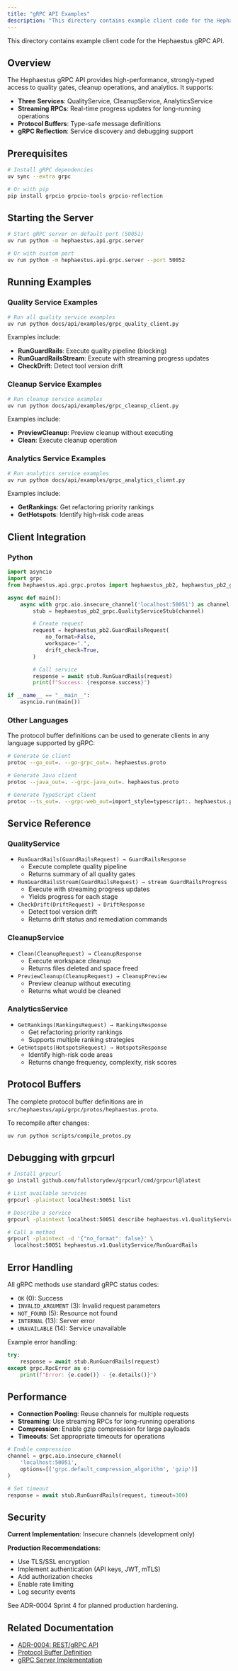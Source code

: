 ```yaml
---
title: "gRPC API Examples"
description: "This directory contains example client code for the Hephaestus gRPC API. The Hephaestus gRPC API provides high-performance, strongly-typed access to quality..."
---
```


This directory contains example client code for the Hephaestus gRPC API.

## Overview

The Hephaestus gRPC API provides high-performance, strongly-typed access to quality gates, cleanup operations, and analytics. It supports:

- **Three Services**: QualityService, CleanupService, AnalyticsService
- **Streaming RPCs**: Real-time progress updates for long-running operations
- **Protocol Buffers**: Type-safe message definitions
- **gRPC Reflection**: Service discovery and debugging support

## Prerequisites

```bash
# Install gRPC dependencies
uv sync --extra grpc

# Or with pip
pip install grpcio grpcio-tools grpcio-reflection
```

## Starting the Server

```bash
# Start gRPC server on default port (50051)
uv run python -m hephaestus.api.grpc.server

# Or with custom port
uv run python -m hephaestus.api.grpc.server --port 50052
```

## Running Examples

### Quality Service Examples

```bash
# Run all quality service examples
uv run python docs/api/examples/grpc_quality_client.py
```

Examples include:

- **RunGuardRails**: Execute quality pipeline (blocking)
- **RunGuardRailsStream**: Execute with streaming progress updates
- **CheckDrift**: Detect tool version drift

### Cleanup Service Examples

```bash
# Run cleanup service examples
uv run python docs/api/examples/grpc_cleanup_client.py
```

Examples include:

- **PreviewCleanup**: Preview cleanup without executing
- **Clean**: Execute cleanup operation

### Analytics Service Examples

```bash
# Run analytics service examples
uv run python docs/api/examples/grpc_analytics_client.py
```

Examples include:

- **GetRankings**: Get refactoring priority rankings
- **GetHotspots**: Identify high-risk code areas

## Client Integration

### Python

```python
import asyncio
import grpc
from hephaestus.api.grpc.protos import hephaestus_pb2, hephaestus_pb2_grpc

async def main():
    async with grpc.aio.insecure_channel('localhost:50051') as channel:
        stub = hephaestus_pb2_grpc.QualityServiceStub(channel)

        # Create request
        request = hephaestus_pb2.GuardRailsRequest(
            no_format=False,
            workspace=".",
            drift_check=True,
        )

        # Call service
        response = await stub.RunGuardRails(request)
        print(f"Success: {response.success}")

if __name__ == "__main__":
    asyncio.run(main())
```

### Other Languages

The protocol buffer definitions can be used to generate clients in any language supported by gRPC:

```bash
# Generate Go client
protoc --go_out=. --go-grpc_out=. hephaestus.proto

# Generate Java client
protoc --java_out=. --grpc-java_out=. hephaestus.proto

# Generate TypeScript client
protoc --ts_out=. --grpc-web_out=import_style=typescript:. hephaestus.proto
```

## Service Reference

### QualityService

- `RunGuardRails(GuardRailsRequest) → GuardRailsResponse`
  - Execute complete quality pipeline
  - Returns summary of all quality gates
- `RunGuardRailsStream(GuardRailsRequest) → stream GuardRailsProgress`
  - Execute with streaming progress updates
  - Yields progress for each stage
- `CheckDrift(DriftRequest) → DriftResponse`
  - Detect tool version drift
  - Returns drift status and remediation commands

### CleanupService

- `Clean(CleanupRequest) → CleanupResponse`
  - Execute workspace cleanup
  - Returns files deleted and space freed
- `PreviewCleanup(CleanupRequest) → CleanupPreview`
  - Preview cleanup without executing
  - Returns what would be cleaned

### AnalyticsService

- `GetRankings(RankingsRequest) → RankingsResponse`
  - Get refactoring priority rankings
  - Supports multiple ranking strategies
- `GetHotspots(HotspotsRequest) → HotspotsResponse`
  - Identify high-risk code areas
  - Returns change frequency, complexity, risk scores

## Protocol Buffers

The complete protocol buffer definitions are in `src/hephaestus/api/grpc/protos/hephaestus.proto`.

To recompile after changes:

```bash
uv run python scripts/compile_protos.py
```

## Debugging with grpcurl

```bash
# Install grpcurl
go install github.com/fullstorydev/grpcurl/cmd/grpcurl@latest

# List available services
grpcurl -plaintext localhost:50051 list

# Describe a service
grpcurl -plaintext localhost:50051 describe hephaestus.v1.QualityService

# Call a method
grpcurl -plaintext -d '{"no_format": false}' \
  localhost:50051 hephaestus.v1.QualityService/RunGuardRails
```

## Error Handling

All gRPC methods use standard gRPC status codes:

- `OK` (0): Success
- `INVALID_ARGUMENT` (3): Invalid request parameters
- `NOT_FOUND` (5): Resource not found
- `INTERNAL` (13): Server error
- `UNAVAILABLE` (14): Service unavailable

Example error handling:

```python
try:
    response = await stub.RunGuardRails(request)
except grpc.RpcError as e:
    print(f"Error: {e.code()} - {e.details()}")
```

## Performance

- **Connection Pooling**: Reuse channels for multiple requests
- **Streaming**: Use streaming RPCs for long-running operations
- **Compression**: Enable gzip compression for large payloads
- **Timeouts**: Set appropriate timeouts for operations

```python
# Enable compression
channel = grpc.aio.insecure_channel(
    'localhost:50051',
    options=[('grpc.default_compression_algorithm', 'gzip')]
)

# Set timeout
response = await stub.RunGuardRails(request, timeout=300)
```

## Security

**Current Implementation**: Insecure channels (development only)

**Production Recommendations**:

- Use TLS/SSL encryption
- Implement authentication (API keys, JWT, mTLS)
- Add authorization checks
- Enable rate limiting
- Log security events

See ADR-0004 Sprint 4 for planned production hardening.

## Related Documentation

- [ADR-0004: REST/gRPC API](/adr/0004-rest-grpc-api/)
- [Protocol Buffer Definition](../../../src/hephaestus/api/grpc/protos/hephaestus.proto)
- [gRPC Server Implementation](../../../src/hephaestus/api/grpc/server.py)
